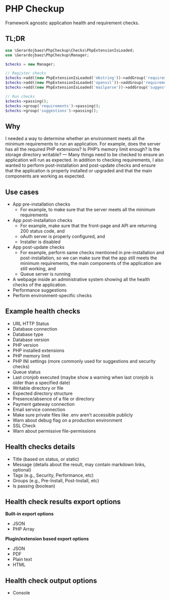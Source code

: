 # PHP Checkup

Framework agnostic application health and requirement checks.

## TL;DR

```php
use \Gerardojbaez\PhpCheckup\Checks\PhpExtensionIsLoaded;
use \Gerardojbaez\PhpCheckup\Manager;

$checks = new Manager;

// Register checks
$checks->add((new PhpExtensionIsLoaded('mbstring'))->addGroup('requirements'));
$checks->add((new PhpExtensionIsLoaded('openssl'))->addGroup('requirements'));
$checks->add((new PhpExtensionIsLoaded('mailparse'))->addGroup('suggestions'));

// Run checks
$checks->passing();
$checks->group('requirements')->passing();
$checks->group('suggestions')->passing();
```

## Why

I needed a way to determine whether an environment meets all the minimum requirements to run an application. For example, does the server has all the required PHP extensions? Is PHP’s memory limit enough? Is the storage directory writable? — Many things need to be checked to ensure an application will run as expected. In addition to checking requirements, I also wanted to perform post-installation and post-update checks and ensure that the application is properly installed or upgraded and that the main components are working as expected.

## Use cases
- App pre-installation checks
    - For example, to make sure that the server meets all the minimum requirements
- App post-installation checks
    - For example, make sure that the front-page and API are returning 200 status code, and
    - oAuth server is properly configured, and
    - Installer is disabled
- App post-update checks
    - For example, perform same checks mentioned in pre-installation and post-installation, so we can make sure that the app still meets the minimum requirements, the main components of the application are still working, and
    - Queue server is running
- A webpage inside an administrative system showing all the health checks of the application.
- Performance suggestions
- Perform environment-specific checks

## Example health checks
- URL HTTP Status
- Database connection
- Database type
- Database version
- PHP version
- PHP installed extensions
- PHP memory limit
- PHP INI settings (more commonly used for suggestions and security checks)
- Queue status
- Last cronjob executed (maybe show a warning when last cronjob is older than a specified date)
- Writable directory or file
- Expected directory structure
- Presence/absence of a file or directory
- Payment gateway connection
- Email service connection
- Make sure private files like .env aren’t accessible publicly
- Warn about debug flag on a production environment
- SSL Check
- Warn about permissive file-permissions

## Health checks details
- Title (based on status, or static)
- Message (details about the result, may contain markdown links, optional)
- Tags (e.g., Security, Performance, etc)
- Groups (e.g., Pre-Install, Post-Install, etc)
- Is passing (boolean)

## Health check results export options

**Built-in export options**

- JSON
- PHP Array

**Plugin/extension based export options**

- JSON
- PDF
- Plain text
- HTML

## Health check output options
- Console

